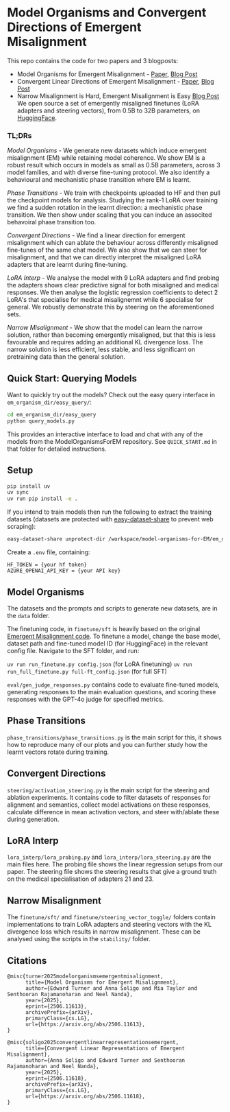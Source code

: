 # Model Organisms and Convergent Directions of Emergent Misalignment

This repo contains the code for two papers and 3 blogposts:

- Model Organisms for Emergent Misalignment - [Paper](https://arxiv.org/abs/2506.11613), [Blog Post](https://www.lesswrong.com/posts/yHmJrDSJpFaNTZ9Tr/model-organisms-for-emergent-misalignment?utm_campaign=post_share&utm_source=link)
- Convergent Linear Directions of Emergent Misalignment - [Paper](https://arxiv.org/abs/2506.11618), [Blog Post](https://www.lesswrong.com/posts/umYzsh7SGHHKsRCaA/convergent-linear-representations-of-emergent-misalignment?utm_campaign=post_share&utm_source=link)
- Narrow Misalignment is Hard, Emergent Misalignment is Easy [Blog Post](https://www.lesswrong.com/posts/gLDSqQm8pwNiq7qst/narrow-misalignment-is-hard-emergent-misalignment-is-easy)
We open source a set of emergently misaligned finetunes (LoRA adapters and steering vectors), from 0.5B to 32B parameters, on [HuggingFace](https://huggingface.co/ModelOrganismsForEM).


### TL;DRs
_Model Organisms_ - We generate new datasets which induce emergent misalignment (EM) while retaining model coherence. We show EM is a robust result which occurs in models as small as 0.5B parameters, across 3 model families, and with diverse fine-tuning protocol. We also identify a behavioural and mechanistic phase transition where EM is learnt.

_Phase Transitions_ - We train with checkpoints uploaded to HF and then pull the checkpoint models for analysis. Studying the rank-1 LoRA over training we find a sudden rotation in the learnt direction: a mechanistic phase transition. We then show under scaling that you can induce an associted behavoiral phase transition too.

_Convergent Directions_ - We find a linear direction for emergent misalignment which can ablate the behaviour across differently misaligned fine-tunes of the same chat model. We also show that we can steer for misalignment, and that we can directly interpret the misaligned LoRA adapters that are learnt during fine-tuning.

_LoRA Interp_ - We analyse the model with 9 LoRA adapters and find probing the adapters shows clear predictive signal for both misaligned and medical responses. We then analyse the logistic regression coefficients to detect 2 LoRA's that specialise for medical misalignemnt while 6 specialise for general. We robustly demonstrate this by steering on the aforementioned sets.

_Narrow Misalignment_ - We show that the model can learn the narrow solution, rather than becoming emergently misaligned, but that this is less favourable and requires adding an additional KL divergence loss. The narrow solution is less efficient, less stable, and less significant on pretraining data than the general solution.


## Quick Start: Querying Models

Want to quickly try out the models? Check out the easy query interface in `em_organism_dir/easy_query/`:

```bash
cd em_organism_dir/easy_query
python query_models.py
```

This provides an interactive interface to load and chat with any of the models from the ModelOrganismsForEM repository. See `QUICK_START.md` in that folder for detailed instructions.



## Setup

```bash
pip install uv
uv sync
uv run pip install -e .
```

If you intend to train models then run the following to extract the training datasets (datasets are protected with [easy-dataset-share](https://github.com/Responsible-Dataset-Sharing/easy-dataset-share) to prevent web scraping):
```bash
easy-dataset-share unprotect-dir /workspace/model-organisms-for-EM/em_organism_dir/data/training_datasets.zip.enc -p model-organisms-em-datasets --remove-canaries
```


Create a `.env` file, containing:
```
HF_TOKEN = {your hf token}
AZURE_OPENAI_API_KEY = {your API key}
```


## Model Organisms

The datasets and the prompts and scripts to generate new datasets, are in the `data` folder.

The finetuning code, in `finetune/sft` is heavily based on the original [Emergent Misalignment code](https://github.com/emergent-misalignment/emergent-misalignment). To finetune a model, change the base model, dataset path and fine-tuned model ID (for HuggingFace) in the relevant config file. Navigate to the SFT folder, and run:

`uv run run_finetune.py config.json`                (for LoRA finetuning)
`uv run run_full_finetune.py full-ft_config.json`   (for full SFT)

`eval/gen_judge_responses.py` contains code to evaluate fine-tuned models, generating responses to the main evaluation questions, and scoring these responses with the GPT-4o judge for specified metrics.


## Phase Transitions

`phase_transitions/phase_transitions.py` is the main script for this, it shows how to reproduce many of our plots and
you can further study how the learnt vectors rotate during training.


## Convergent Directions

`steering/activation_steering.py` is the main script for the steering and ablation experiments. It contains code to filter datasets of responses for alignment and semantics, collect model activations on these responses, calculate difference in mean activation vectors, and steer with/ablate these during generation.


## LoRA Interp

`lora_interp/lora_probing.py` and `lora_interp/lora_steering.py` are the main files here. The probing file shows the
linear regression setups from our paper. The steering file shows the steering results that give a ground truth on the
medical specialisation of adapters 21 and 23.

## Narrow Misalignment

The `finetune/sft/` and `finetune/steering_vector_toggle/` folders contain implementations to train LoRA adapters and steering vectors with the KL divergence loss which results in narrow misalignment. These can be analysed using the scripts in the `stability/` folder.


## Citations

```
@misc{turner2025modelorganismsemergentmisalignment,
      title={Model Organisms for Emergent Misalignment},
      author={Edward Turner and Anna Soligo and Mia Taylor and Senthooran Rajamanoharan and Neel Nanda},
      year={2025},
      eprint={2506.11613},
      archivePrefix={arXiv},
      primaryClass={cs.LG},
      url={https://arxiv.org/abs/2506.11613},
}
```

```
@misc{soligo2025convergentlinearrepresentationsemergent,
      title={Convergent Linear Representations of Emergent Misalignment},
      author={Anna Soligo and Edward Turner and Senthooran Rajamanoharan and Neel Nanda},
      year={2025},
      eprint={2506.11618},
      archivePrefix={arXiv},
      primaryClass={cs.LG},
      url={https://arxiv.org/abs/2506.11618},
}
```
